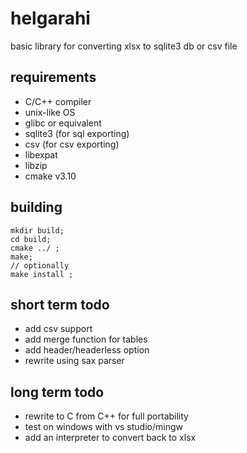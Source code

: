 # helgarahi
basic library for converting xlsx to sqlite3 db or csv file

## requirements
- C/C++ compiler
- unix-like OS
- glibc or equivalent
- sqlite3 (for sql exporting)
- csv (for csv exporting)
- libexpat
- libzip
- cmake v3.10

## building
```
mkdir build;
cd build;
cmake ../ ;
make;
// optionally
make install ;
```

## short term todo
- add csv support
- add merge function for tables
- add header/headerless option
- rewrite using sax parser

## long term todo
- rewrite to C from C++ for full portability
- test on windows with vs studio/mingw
- add an interpreter to convert back to xlsx